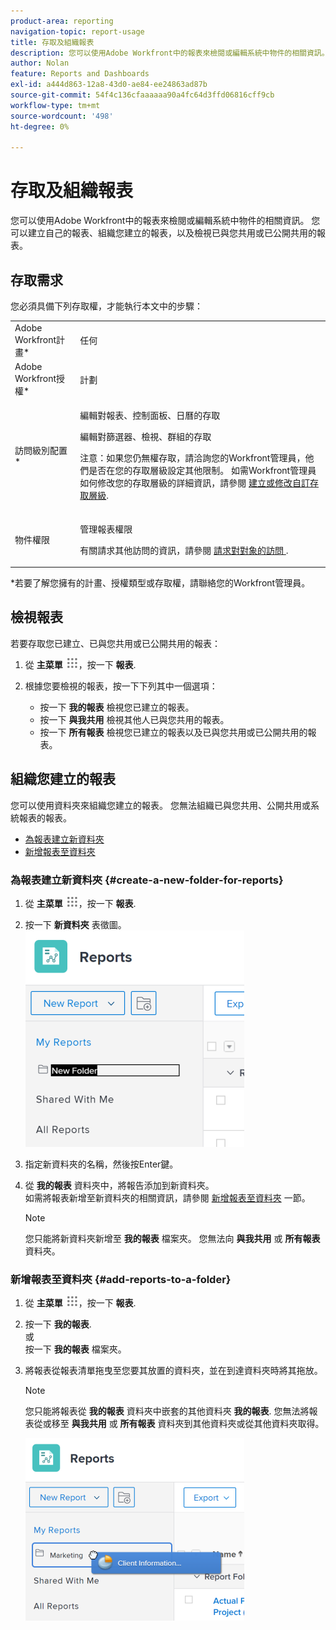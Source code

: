 ```yaml
---
product-area: reporting
navigation-topic: report-usage
title: 存取及組織報表
description: 您可以使用Adobe Workfront中的報表來檢閱或編輯系統中物件的相關資訊。 您可以建立自己的報表、組織您建立的報表，以及檢視已與您共用或已公開共用的報表。
author: Nolan
feature: Reports and Dashboards
exl-id: a444d863-12a8-43d0-ae84-ee24863ad87b
source-git-commit: 54f4c136cfaaaaaa90a4fc64d3ffd06816cff9cb
workflow-type: tm+mt
source-wordcount: '498'
ht-degree: 0%

---
```


# 存取及組織報表

您可以使用Adobe Workfront中的報表來檢閱或編輯系統中物件的相關資訊。 您可以建立自己的報表、組織您建立的報表，以及檢視已與您共用或已公開共用的報表。

## 存取需求

您必須具備下列存取權，才能執行本文中的步驟：

<table style="table-layout:auto"> 
 <col> 
 <col> 
 <tbody> 
  <tr> 
   <td role="rowheader">Adobe Workfront計畫*</td> 
   <td> <p>任何</p> </td> 
  </tr> 
  <tr> 
   <td role="rowheader">Adobe Workfront授權*</td> 
   <td> <p>計劃 </p> </td> 
  </tr> 
  <tr> 
   <td role="rowheader">訪問級別配置*</td> 
   <td> <p>編輯對報表、控制面板、日曆的存取</p> <p>編輯對篩選器、檢視、群組的存取</p> <p>注意：如果您仍無權存取，請洽詢您的Workfront管理員，他們是否在您的存取層級設定其他限制。 如需Workfront管理員如何修改您的存取層級的詳細資訊，請參閱 <a href="../../../administration-and-setup/add-users/configure-and-grant-access/create-modify-access-levels.md" class="MCXref xref">建立或修改自訂存取層級</a>.</p> </td> 
  </tr> 
  <tr> 
   <td role="rowheader">物件權限</td> 
   <td> <p>管理報表權限</p> <p>有關請求其他訪問的資訊，請參閱 <a href="../../../workfront-basics/grant-and-request-access-to-objects/request-access.md" class="MCXref xref">請求對對象的訪問 </a>.</p> </td> 
  </tr> 
 </tbody> 
</table>

&#42;若要了解您擁有的計畫、授權類型或存取權，請聯絡您的Workfront管理員。

## 檢視報表

若要存取您已建立、已與您共用或已公開共用的報表：

1. 從 **主菜單** ![](assets/main-menu-icon.png)，按一下 **報表**.

1. 根據您要檢視的報表，按一下下列其中一個選項：

   * 按一下 **我的報表** 檢視您已建立的報表。
   * 按一下 **與我共用** 檢視其他人已與您共用的報表。
   * 按一下 **所有報表** 檢視您已建立的報表以及已與您共用或已公開共用的報表。

## 組織您建立的報表

您可以使用資料夾來組織您建立的報表。 您無法組織已與您共用、公開共用或系統報表的報表。

* [為報表建立新資料夾](#create-a-new-folder-for-reports)
* [新增報表至資料夾](#add-reports-to-a-folder)

### 為報表建立新資料夾 {#create-a-new-folder-for-reports}

1. 從 **主菜單** ![](assets/main-menu-icon.png)，按一下 **報表**.

1. 按一下 **新資料夾** 表徵圖。\
   ![](assets/nwe-new-folder-350x346.png)

1. 指定新資料夾的名稱，然後按Enter鍵。
1. 從 **我的報表** 資料夾中，將報告添加到新資料夾。\
   如需將報表新增至新資料夾的相關資訊，請參閱 [新增報表至資料夾](#add-reports-to-a-folder) 一節。

   >[!NOTE]
   >
   >您只能將新資料夾新增至 **我的報表** 檔案夾。 您無法向 **與我共用** 或 **所有報表** 資料夾。

### 新增報表至資料夾 {#add-reports-to-a-folder}

1. 從 **主菜單** ![](assets/main-menu-icon.png)，按一下 **報表**.

1. 按一下 **我的報表**.\
   或\
   按一下 **我的報表** 檔案夾。

1. 將報表從報表清單拖曳至您要其放置的資料夾，並在到達資料夾時將其拖放。

   >[!NOTE]
   >
   >您只能將報表從 **我的報表** 資料夾中嵌套的其他資料夾 **我的報表**. 您無法將報表從或移至 **與我共用** 或 **所有報表** 資料夾到其他資料夾或從其他資料夾取得。

   ![](assets/nwe-drag-report-to-folder-350x292.png)

